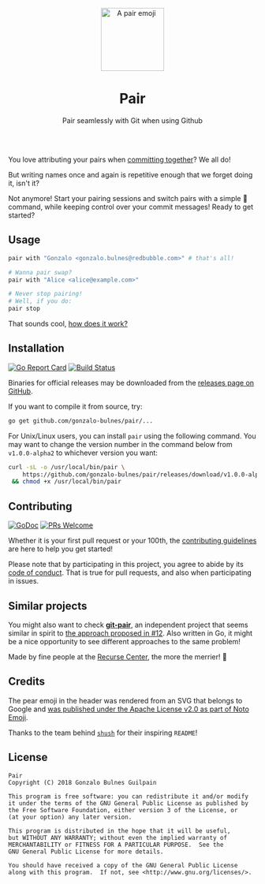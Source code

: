<p align='center'><img width="128" src='./vendor/noto-emoji-pear.png' alt="A pair emoji"/></p>
 <h1 align='center'>Pair</h1>

<p align="center">Pair seamlessly with Git when using Github</p>

<br /><br />

You love attributing your pairs when [committing together][together]? We all do!

But writing names once and again is repetitive enough that we forget doing it, isn't it?

Not anymore! Start your pairing sessions and switch pairs with a simple 🍐 command, while keeping control over your commit messages! Ready to get started?

  [together]: https://help.github.com/articles/creating-a-commit-with-multiple-authors/

Usage
-----

```bash
pair with "Gonzalo <gonzalo.bulnes@redbubble.com>" # that's all!

# Wanna pair swap?
pair with "Alice <alice@example.com>"

# Never stop pairing!
# Well, if you do:
pair stop
```

That sounds cool, [how does it work?](./doc/README.md)

Installation
------------

[![Go Report Card](https://goreportcard.com/badge/github.com/gonzalo-bulnes/pair)](https://goreportcard.com/report/github.com/gonzalo-bulnes/pair)
[![Build Status](https://travis-ci.org/gonzalo-bulnes/pair.svg?branch=master)](https://travis-ci.org/gonzalo-bulnes/pair)

Binaries for official releases may be downloaded from the [releases page on GitHub](https://github.com/gonzalo-bulnes/pair/releases).

If you want to compile it from source, try:

```bash
go get github.com/gonzalo-bulnes/pair/...
```

For Unix/Linux users, you can install `pair` using the following command. You may want to change the version number in the command below from `v1.0.0-alpha2` to whichever version you want:

```bash
curl -sL -o /usr/local/bin/pair \
    https://github.com/gonzalo-bulnes/pair/releases/download/v1.0.0-alpha2/pair-linux-amd64 \
 && chmod +x /usr/local/bin/pair
```

Contributing
------------

[![GoDoc](https://godoc.org/github.com/gonzalo-bulnes/pair?status.svg)](https://godoc.org/github.com/gonzalo-bulnes/pair)
[![PRs Welcome](https://img.shields.io/badge/PRs-welcome-e7359e.svg?style=popout)](http://makeapullrequest.com)

Whether it is your first pull request or your 100th, the [contributing guidelines][contributing] are here to help you get started!

Please note that by participating in this project, you agree to abide by its [code of conduct]. That is true for pull requests, and also when participating in issues.

  [contributing]: ./CONTRIBUTING.md
  [code of conduct]: ./CODE_OF_CONDUCT.md

Similar projects
----------------

You might also want to check [**git-pair**](https://github.com/thechutrain/git-pair), an independent project that seems similar in spirit to [the approach proposed in #12](https://github.com/gonzalo-bulnes/pair/issues/12). Also written in Go, it might be a nice opportunity to see different approaches to the same problem!

Made by fine people at the [Recurse Center](https://www.recurse.com), the more the merrier! 🐙

Credits
-------

The pear emoji in the header was rendered from an SVG that belongs to Google and [was published under the Apache License v2.0 as part of Noto Emoji](https://github.com/googlei18n/noto-emoji).

Thanks to the team behind [`shush`][shush] for their inspiring `README`!

  [shush]: https://github.com/realestate-com-au/shush

License
-------

    Pair
    Copyright (C) 2018 Gonzalo Bulnes Guilpain

    This program is free software: you can redistribute it and/or modify
    it under the terms of the GNU General Public License as published by
    the Free Software Foundation, either version 3 of the License, or
    (at your option) any later version.

    This program is distributed in the hope that it will be useful,
    but WITHOUT ANY WARRANTY; without even the implied warranty of
    MERCHANTABILITY or FITNESS FOR A PARTICULAR PURPOSE.  See the
    GNU General Public License for more details.

    You should have received a copy of the GNU General Public License
    along with this program.  If not, see <http://www.gnu.org/licenses/>.

